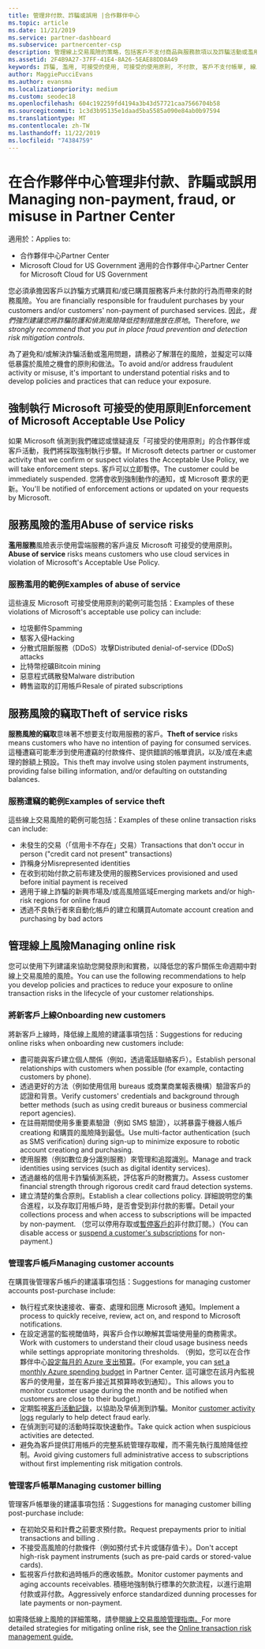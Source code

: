 ```yaml
---
title: 管理非付款、詐騙或誤用 |合作夥伴中心
ms.topic: article
ms.date: 11/21/2019
ms.service: partner-dashboard
ms.subservice: partnercenter-csp
description: 管理線上交易風險的策略，包括客戶不支付商品與服務款項以及詐騙活動或濫用。
ms.assetid: 2F4B9A27-37FF-41E4-8A26-5EAE88DD8A49
keywords: 詐騙, 濫用, 可接受的使用, 可接受的使用原則, 不付款, 客戶不支付帳單, 線上風險, 竊取服務, 濫用服務, 暫停訂閱,
author: MaggiePucciEvans
ms.author: evansma
ms.localizationpriority: medium
ms.custom: seodec18
ms.openlocfilehash: 604c192259fd4194a3b43d57721caa7566704b58
ms.sourcegitcommit: 1c3d3b95135e1daad5ba5585a090e84ab0b97594
ms.translationtype: MT
ms.contentlocale: zh-TW
ms.lasthandoff: 11/22/2019
ms.locfileid: "74384759"
---
```

# <a name="managing-non-payment-fraud-or-misuse-in-partner-center"></a><span data-ttu-id="f8072-104">在合作夥伴中心管理非付款、詐騙或誤用</span><span class="sxs-lookup"><span data-stu-id="f8072-104">Managing non-payment, fraud, or misuse in Partner Center</span></span>

<span data-ttu-id="f8072-105">適用於：</span><span class="sxs-lookup"><span data-stu-id="f8072-105">Applies to:</span></span>

- <span data-ttu-id="f8072-106">合作夥伴中心</span><span class="sxs-lookup"><span data-stu-id="f8072-106">Partner Center</span></span>
- <span data-ttu-id="f8072-107">Microsoft Cloud for US Government 適用的合作夥伴中心</span><span class="sxs-lookup"><span data-stu-id="f8072-107">Partner Center for Microsoft Cloud for US Government</span></span>

<span data-ttu-id="f8072-108">您必須承擔因客戶以詐騙方式購買和/或已購買服務客戶未付款的行為而帶來的財務風險。</span><span class="sxs-lookup"><span data-stu-id="f8072-108">You are financially responsible for fraudulent purchases by your customers and/or customers' non-payment of purchased services.</span></span> <span data-ttu-id="f8072-109">因此，*我們強烈建議您將詐騙防護和偵測風險降低控制措施放在原地*。</span><span class="sxs-lookup"><span data-stu-id="f8072-109">Therefore, *we strongly recommend that you put in place fraud prevention and detection risk mitigation controls*.</span></span>

<span data-ttu-id="f8072-110">為了避免和/或解決詐騙活動或濫用問題，請務必了解潛在的風險，並擬定可以降低暴露於風險之機會的原則和做法。</span><span class="sxs-lookup"><span data-stu-id="f8072-110">To avoid and/or address fraudulent activity or misuse, it's important to understand potential risks and to develop policies and practices that can reduce your exposure.</span></span>

## <a name="enforcement-of-microsoft-acceptable-use-policy"></a><span data-ttu-id="f8072-111">強制執行 Microsoft 可接受的使用原則</span><span class="sxs-lookup"><span data-stu-id="f8072-111">Enforcement of Microsoft Acceptable Use Policy</span></span>

<span data-ttu-id="f8072-112">如果 Microsoft 偵測到我們確認或懷疑違反「可接受的使用原則」的合作夥伴或客戶活動，我們將採取強制執行步驟。</span><span class="sxs-lookup"><span data-stu-id="f8072-112">If Microsoft detects partner or customer activity that we confirm or suspect violates the Acceptable Use Policy, we will take enforcement steps.</span></span> <span data-ttu-id="f8072-113">客戶可以立即暫停。</span><span class="sxs-lookup"><span data-stu-id="f8072-113">The customer could be immediately suspended.</span></span> <span data-ttu-id="f8072-114">您將會收到強制動作的通知，或 Microsoft 要求的更新。</span><span class="sxs-lookup"><span data-stu-id="f8072-114">You'll be notified of enforcement actions or updated on your requests by Microsoft.</span></span>

## <a name="abuse-of-service-risks"></a><span data-ttu-id="f8072-115">服務風險的濫用</span><span class="sxs-lookup"><span data-stu-id="f8072-115">Abuse of service risks</span></span>

<span data-ttu-id="f8072-116">**濫用服務**風險表示使用雲端服務的客戶違反 Microsoft 可接受的使用原則。</span><span class="sxs-lookup"><span data-stu-id="f8072-116">**Abuse of service** risks means customers who use cloud services in violation of Microsoft's Acceptable Use Policy.</span></span>

### <a name="examples-of-abuse-of-service"></a><span data-ttu-id="f8072-117">服務濫用的範例</span><span class="sxs-lookup"><span data-stu-id="f8072-117">Examples of abuse of service</span></span>

<span data-ttu-id="f8072-118">這些違反 Microsoft 可接受使用原則的範例可能包括：</span><span class="sxs-lookup"><span data-stu-id="f8072-118">Examples of these violations of Microsoft's acceptable use policy can include:</span></span>

- <span data-ttu-id="f8072-119">垃圾郵件</span><span class="sxs-lookup"><span data-stu-id="f8072-119">Spamming</span></span>
- <span data-ttu-id="f8072-120">駭客入侵</span><span class="sxs-lookup"><span data-stu-id="f8072-120">Hacking</span></span>
- <span data-ttu-id="f8072-121">分散式阻斷服務（DDoS）攻擊</span><span class="sxs-lookup"><span data-stu-id="f8072-121">Distributed denial-of-service (DDoS) attacks</span></span>
- <span data-ttu-id="f8072-122">比特幣挖礦</span><span class="sxs-lookup"><span data-stu-id="f8072-122">Bitcoin mining</span></span>
- <span data-ttu-id="f8072-123">惡意程式碼散發</span><span class="sxs-lookup"><span data-stu-id="f8072-123">Malware distribution</span></span>
- <span data-ttu-id="f8072-124">轉售盜取的訂用帳戶</span><span class="sxs-lookup"><span data-stu-id="f8072-124">Resale of pirated subscriptions</span></span>

## <a name="theft-of-service-risks"></a><span data-ttu-id="f8072-125">服務風險的竊取</span><span class="sxs-lookup"><span data-stu-id="f8072-125">Theft of service risks</span></span>

<span data-ttu-id="f8072-126">**服務風險的竊取**意味著不想要支付取用服務的客戶。</span><span class="sxs-lookup"><span data-stu-id="f8072-126">**Theft of service** risks means customers who have no intention of paying for consumed services.</span></span> <span data-ttu-id="f8072-127">這種遭竊可能牽涉到使用遭竊的付款條件、提供錯誤的帳單資訊，以及/或在未處理的餘額上預設。</span><span class="sxs-lookup"><span data-stu-id="f8072-127">This theft may involve using stolen payment instruments, providing false billing information, and/or defaulting on outstanding balances.</span></span>

### <a name="examples-of-service-theft"></a><span data-ttu-id="f8072-128">服務遭竊的範例</span><span class="sxs-lookup"><span data-stu-id="f8072-128">Examples of service theft</span></span>

<span data-ttu-id="f8072-129">這些線上交易風險的範例可能包括：</span><span class="sxs-lookup"><span data-stu-id="f8072-129">Examples of these online transaction risks can include:</span></span>

- <span data-ttu-id="f8072-130">未發生的交易（「信用卡不存在」交易）</span><span class="sxs-lookup"><span data-stu-id="f8072-130">Transactions that don't occur in person ("credit card not present" transactions)</span></span>
- <span data-ttu-id="f8072-131">詐稱身分</span><span class="sxs-lookup"><span data-stu-id="f8072-131">Misrepresented identities</span></span>
- <span data-ttu-id="f8072-132">在收到初始付款之前布建及使用的服務</span><span class="sxs-lookup"><span data-stu-id="f8072-132">Services provisioned and used before initial payment is received</span></span>
- <span data-ttu-id="f8072-133">適用于線上詐騙的新興市場及/或高風險區域</span><span class="sxs-lookup"><span data-stu-id="f8072-133">Emerging markets and/or high-risk regions for online fraud</span></span>
- <span data-ttu-id="f8072-134">透過不良執行者來自動化帳戶的建立和購買</span><span class="sxs-lookup"><span data-stu-id="f8072-134">Automate account creation and purchasing by bad actors</span></span>

## <a name="managing-online-risk"></a><span data-ttu-id="f8072-135">管理線上風險</span><span class="sxs-lookup"><span data-stu-id="f8072-135">Managing online risk</span></span>

<span data-ttu-id="f8072-136">您可以使用下列建議來協助您開發原則和實務，以降低您的客戶關係生命週期中對線上交易風險的風險。</span><span class="sxs-lookup"><span data-stu-id="f8072-136">You can use the following recommendations to help you develop policies and practices to reduce your exposure to online transaction risks in the lifecycle of your customer relationships.</span></span>

### <a name="onboarding-new-customers"></a><span data-ttu-id="f8072-137">將新客戶上線</span><span class="sxs-lookup"><span data-stu-id="f8072-137">Onboarding new customers</span></span>

<span data-ttu-id="f8072-138">將新客戶上線時，降低線上風險的建議事項包括：</span><span class="sxs-lookup"><span data-stu-id="f8072-138">Suggestions for reducing online risks when onboarding new customers include:</span></span>

- <span data-ttu-id="f8072-139">盡可能與客戶建立個人關係（例如，透過電話聯絡客戶）。</span><span class="sxs-lookup"><span data-stu-id="f8072-139">Establish personal relationships with customers when possible (for example, contacting customers by phone).</span></span>
- <span data-ttu-id="f8072-140">透過更好的方法（例如使用信用 bureaus 或商業商業報表機構）驗證客戶的認證和背景。</span><span class="sxs-lookup"><span data-stu-id="f8072-140">Verify customers' credentials and background through better methods (such as using credit bureaus or business commercial report agencies).</span></span>
- <span data-ttu-id="f8072-141">在註冊期間使用多重要素驗證（例如 SMS 驗證），以將暴露于機器人帳戶 creationg 和購買的風險降到最低。</span><span class="sxs-lookup"><span data-stu-id="f8072-141">Use multi-factor authentication (such as SMS verification) during sign-up to minimize exposure to robotic account creationg and purchasing.</span></span>
- <span data-ttu-id="f8072-142">使用服務（例如數位身分識別服務）來管理和追蹤識別。</span><span class="sxs-lookup"><span data-stu-id="f8072-142">Manage and track identities using services (such as digital identity services).</span></span>
- <span data-ttu-id="f8072-143">透過嚴格的信用卡詐騙偵測系統，評估客戶的財務實力。</span><span class="sxs-lookup"><span data-stu-id="f8072-143">Assess customer financial strength through rigorous credit card fraud detection systems.</span></span>
- <span data-ttu-id="f8072-144">建立清楚的集合原則。</span><span class="sxs-lookup"><span data-stu-id="f8072-144">Establish a clear collections policy.</span></span> <span data-ttu-id="f8072-145">詳細說明您的集合進程，以及存取訂用帳戶時，是否會受到非付款的影響。</span><span class="sxs-lookup"><span data-stu-id="f8072-145">Detail your collections process and when access to subscriptions will be impacted by non-payment.</span></span> <span data-ttu-id="f8072-146">（您可以停用存取或[暫停客戶的](suspend-a-subscription.md)非付款訂閱。）</span><span class="sxs-lookup"><span data-stu-id="f8072-146">(You can disable access or [suspend a customer's subscriptions](suspend-a-subscription.md) for non-payment.)</span></span>

### <a name="managing-customer-accounts"></a><span data-ttu-id="f8072-147">管理客戶帳戶</span><span class="sxs-lookup"><span data-stu-id="f8072-147">Managing customer accounts</span></span>

<span data-ttu-id="f8072-148">在購買後管理客戶帳戶的建議事項包括：</span><span class="sxs-lookup"><span data-stu-id="f8072-148">Suggestions for managing customer accounts post-purchase include:</span></span>

- <span data-ttu-id="f8072-149">執行程式來快速接收、審查、處理和回應 Microsoft 通知。</span><span class="sxs-lookup"><span data-stu-id="f8072-149">Implement a process to quickly receive, review, act on, and respond to Microsoft notifications.</span></span>
- <span data-ttu-id="f8072-150">在設定適當的監視閾值時，與客戶合作以瞭解其雲端使用量的商務需求。</span><span class="sxs-lookup"><span data-stu-id="f8072-150">Work with customers to understand their cloud usage business needs while settings appropriate monitoring thresholds.</span></span> <span data-ttu-id="f8072-151">（例如，您可以在合作夥伴中心[設定每月的 Azure 支出預算](set-an-azure-spending-budget-for-your-customers.md)。</span><span class="sxs-lookup"><span data-stu-id="f8072-151">(For example, you can [set a monthly Azure spending budget](set-an-azure-spending-budget-for-your-customers.md) in Partner Center.</span></span> <span data-ttu-id="f8072-152">這可讓您在該月內監視客戶的使用量，並在客戶接近其預算時收到通知）。</span><span class="sxs-lookup"><span data-stu-id="f8072-152">This allows you to monitor customer usage during the month and be notified when customers are close to their budget.)</span></span>
- <span data-ttu-id="f8072-153">定期監視[客戶活動記錄](activity-logs.md)，以協助及早偵測到詐騙。</span><span class="sxs-lookup"><span data-stu-id="f8072-153">Monitor [customer activity logs](activity-logs.md) regularly to help detect fraud early.</span></span>
- <span data-ttu-id="f8072-154">在偵測到可疑的活動時採取快速動作。</span><span class="sxs-lookup"><span data-stu-id="f8072-154">Take quick action when suspicious activities are detected.</span></span>
- <span data-ttu-id="f8072-155">避免為客戶提供訂用帳戶的完整系統管理存取權，而不需先執行風險降低控制。</span><span class="sxs-lookup"><span data-stu-id="f8072-155">Avoid giving customers full administrative access to subscriptions without first implementing risk mitigation controls.</span></span>

### <a name="managing-customer-billing"></a><span data-ttu-id="f8072-156">管理客戶帳單</span><span class="sxs-lookup"><span data-stu-id="f8072-156">Managing customer billing</span></span>

<span data-ttu-id="f8072-157">管理客戶帳單後的建議事項包括：</span><span class="sxs-lookup"><span data-stu-id="f8072-157">Suggestions for managing customer billing post-purchase include:</span></span>

- <span data-ttu-id="f8072-158">在初始交易和計費之前要求預付款。</span><span class="sxs-lookup"><span data-stu-id="f8072-158">Request prepayments prior to initial transactions and billing .</span></span>
- <span data-ttu-id="f8072-159">不接受高風險的付款條件（例如預付式卡片或儲存值卡）。</span><span class="sxs-lookup"><span data-stu-id="f8072-159">Don't accept high-risk payment instruments (such as pre-paid cards or stored-value cards).</span></span>
- <span data-ttu-id="f8072-160">監視客戶付款和過時帳戶的應收帳款。</span><span class="sxs-lookup"><span data-stu-id="f8072-160">Monitor customer payments and aging accounts receivables.</span></span> <span data-ttu-id="f8072-161">積極地強制執行標準的欠款流程，以進行逾期付款或非付款。</span><span class="sxs-lookup"><span data-stu-id="f8072-161">Aggressively enforce standardized dunning processes for late payments or non-payment.</span></span>

<span data-ttu-id="f8072-162">如需降低線上風險的詳細策略，請參閱[線上交易風險管理指南。](https://assets.windowsphone.com/7d885238-e13b-4f10-a682-3d5adacd2859/CSP-PartnerRiskGuide-APSFinal_InvariantCulture_Default.zip)</span><span class="sxs-lookup"><span data-stu-id="f8072-162">For more detailed strategies for mitigating online risk, see the [Online transaction risk management guide.](https://assets.windowsphone.com/7d885238-e13b-4f10-a682-3d5adacd2859/CSP-PartnerRiskGuide-APSFinal_InvariantCulture_Default.zip)</span></span>
